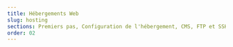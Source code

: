 ```yaml
---
title: Hébergements Web
slug: hosting
sections: Premiers pas, Configuration de l'hébergement, CMS, FTP et SSH, SSL, Bases de données, SQL Privé, PHP, Optimiser son site, Diagnostic, Tâches automatisées (CRON), Réécriture et authentification, Cas d'usage, Anciennes offres
order: 02
---
```

